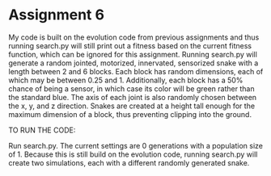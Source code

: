 # Assignment 6

My code is built on the evolution code from previous assignments and thus running search.py will still print out a fitness based on the current fitness function, which can be ignored for this assignment. Running search.py will generate a random jointed, motorized, innervated, sensorized snake with a length between 2 and 6 blocks. Each block has random dimensions, each of which may be between 0.25 and 1. Additionally, each block has a 50% chance of being a sensor, in which case its color will be green rather than the standard blue. The axis of each joint is also randomly chosen between the x, y, and z direction. Snakes are created at a height tall enough for the maximum dimension of a block, thus preventing clipping into the ground.

TO RUN THE CODE:

Run search.py. The current settings are 0 generations with a population size of 1. Because this is still build on the evolution code, running search.py will create two simulations, each with a different randomly generated snake. 

